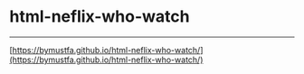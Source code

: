 # html-neflix-who-watch
___

[https://bymustfa.github.io/html-neflix-who-watch/](https://bymustfa.github.io/html-neflix-who-watch/) 
